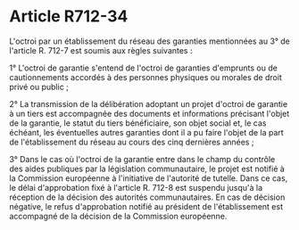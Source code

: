 # Article R712-34

L'octroi par un établissement du réseau des garanties mentionnées au 3° de l'article R. 712-7 est soumis aux règles suivantes :

1° L'octroi de garantie s'entend de l'octroi de garanties d'emprunts ou de cautionnements accordés à des personnes physiques ou morales de droit privé ou public ;

2° La transmission de la délibération adoptant un projet d'octroi de garantie à un tiers est accompagnée des documents et informations précisant l'objet de la garantie, le statut du tiers bénéficiaire, son objet social et, le cas échéant, les éventuelles autres garanties dont il a pu faire l'objet de la part de l'établissement du réseau au cours des cinq dernières années ;

3° Dans le cas où l'octroi de la garantie entre dans le champ du contrôle des aides publiques par la législation communautaire, le projet est notifié à la Commission européenne à l'initiative de l'autorité de tutelle. Dans ce cas, le délai d'approbation fixé à l'article R. 712-8 est suspendu jusqu'à la réception de la décision des autorités communautaires. En cas de décision négative, le refus d'approbation notifié au président de l'établissement est accompagné de la décision de la Commission européenne.
